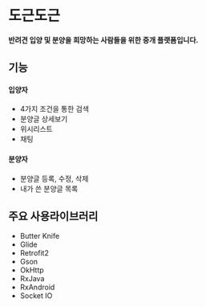도근도근
======

#### 반려견 입양 및 분양을 희망하는 사람들을 위한 중개 플랫폼입니다.

## 기능
#### 입양자
* 4가지 조건을 통한 검색
* 분양글 상세보기
* 위시리스트
* 채팅

#### 분양자
* 분양글 등록, 수정, 삭제
* 내가 쓴 분양글 목록

## 주요 사용라이브러리
* Butter Knife
* Glide
* Retrofit2
* Gson
* OkHttp
* RxJava
* RxAndroid
* Socket IO
